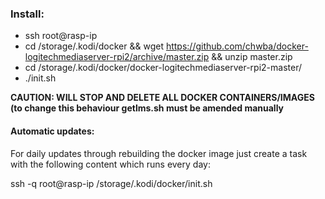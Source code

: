 ### Install:
* ssh root@rasp-ip
* cd /storage/.kodi/docker && wget https://github.com/chwba/docker-logitechmediaserver-rpi2/archive/master.zip && unzip master.zip
* cd /storage/.kodi/docker/docker-logitechmediaserver-rpi2-master/
* ./init.sh

**CAUTION: WILL STOP AND DELETE ALL DOCKER CONTAINERS/IMAGES (to change this behaviour getlms.sh must be amended manually**

#### Automatic updates:
For daily updates through rebuilding the docker image just create a task with the following content which runs every day:

ssh -q root@rasp-ip /storage/.kodi/docker/init.sh
